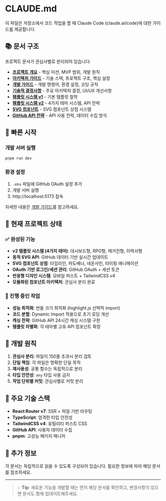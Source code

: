 # CLAUDE.md

이 파일은 저장소에서 코드 작업을 할 때 Claude Code (claude.ai/code)에 대한 가이드를 제공합니다.

## 📚 문서 구조

프로젝트 문서가 관심사별로 분리되어 있습니다:

- **[프로젝트 개요](./claude/project-overview.md)** - 핵심 미션, MVP 범위, 개발 원칙
- **[아키텍처 가이드](./claude/architecture.md)** - 기술 스택, 프로젝트 구조, 핵심 설정
- **[개발 가이드](./claude/development-guide.md)** - 개발 명령어, 환경 설정, 코딩 규칙
- **[기술적 결정사항](./claude/technical-decisions.md)** - 주요 아키텍처 결정, UI/UX 개선사항
- **[템플릿 시스템 v1](./claude/template-system.md)** - 기본 템플릿 철학
- **[템플릿 시스템 v2](./claude/template-system-v2.md)** - 4가지 테마 시스템, API 전략
- **[SVG 컴포넌트](./claude/svg-components.md)** - SVG 컴포넌트 상점 시스템
- **[GitHub API 전략](./claude/github-api.md)** - API 사용 전략, 데이터 수집 방식

## 🚀 빠른 시작

### 개발 서버 실행

```bash
pnpm run dev
```

### 환경 설정

1. `.env` 파일에 GitHub OAuth 설정 추가
2. 개발 서버 실행
3. http://localhost:5173 접속

자세한 내용은 [개발 가이드](./claude/development-guide.md)를 참고하세요.

## 🎯 현재 프로젝트 상태

### ✅ 완성된 기능

- **v2 템플릿 시스템 (4가지 테마)**: 대시보드형, RPG형, 매거진형, 이력서형
- **동적 SVG API**: GitHub 데이터 기반 실시간 업데이트
- **SVG 컴포넌트 상점**: 타임라인, 파도배너, 네온사인, 타이핑 애니메이션
- **OAuth 기반 로그인/세션 관리**: GitHub OAuth + 세션 토큰
- **반응형 디자인 시스템**: 모바일 퍼스트 + TailwindCSS v4
- **모듈화된 컴포넌트 아키텍처**: 관심사 분리 완료

### 🔄 진행 중인 작업

- **성능 최적화**: 번들 크기 최적화 (highlight.js 선택적 import)
- **코드 분할**: Dynamic Import 적용으로 초기 로딩 개선
- **캐싱 전략**: GitHub API 24시간 캐싱 시스템 구현
- **템플릿 차별화**: 각 테마별 고유 API 컴포넌트 확장

## 📝 개발 원칙

1. **관심사 분리**: 파일이 150줄 초과시 분리 검토
2. **단일 책임**: 각 파일은 명확한 단일 목적
3. **재사용성**: 공통 함수는 독립적으로 분리
4. **타입 안전성**: `any` 타입 사용 금지
5. **작업 단위별 커밋**: 관심사별로 커밋 분리

## 🔧 주요 기술 스택

- **React Router v7**: SSR + 파일 기반 라우팅
- **TypeScript**: 엄격한 타입 안전성
- **TailwindCSS v4**: 유틸리티 퍼스트 CSS
- **GitHub API**: 사용자 데이터 수집
- **pnpm**: 고성능 패키지 매니저

## 📖 추가 정보

각 문서는 독립적으로 읽을 수 있도록 구성되어 있습니다. 필요한 정보에 따라 해당 문서를 참조하세요.

---

> 💡 **Tip**: 새로운 기능을 개발할 때는 먼저 해당 문서를 확인하고, 변경사항이 있으면 문서도 함께 업데이트해주세요.
